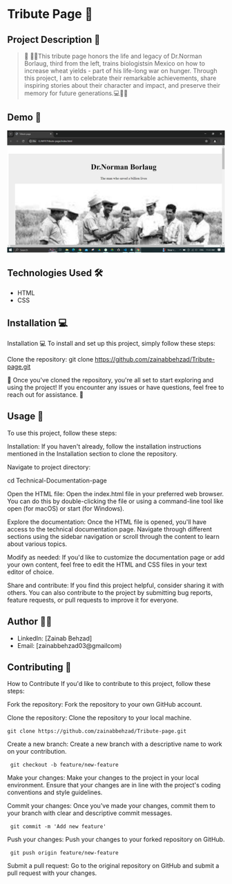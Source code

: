 # Tribute Page 🚀

## Project Description 📝

> 🌟 👩‍💻This tribute page honors the life and legacy of Dr.Norman Borlaug, third from the left, trains biologistsin Mexico on how to increase wheat yields - part of his life-long war on hunger. Through this project, I am to celebrate their remarkable achievements, share inspiring stories about their character and impact, and preserve their memory for future generations.💻📝🚀

## Demo 📸
![](images/s.png.png)


## Technologies Used 🛠️
- HTML
- CSS

## Installation 💻

Installation 💻
To install and set up this project, simply follow these steps:

Clone the repository:
git clone https://github.com/zainabbehzad/Tribute-page.git

🎉 Once you've cloned the repository, you're all set to start exploring and using the project! If you encounter any issues or have questions, feel free to reach out for assistance. 🚀

## Usage 🎯
To use this project, follow these steps:

Installation: If you haven't already, follow the installation instructions mentioned in the Installation section to clone the repository.

Navigate to project directory:

   cd Technical-Documentation-page

Open the HTML file: Open the index.html file in your preferred web browser. You can do this by double-clicking the file or using a command-line tool like open (for macOS) or start (for Windows).

Explore the documentation: Once the HTML file is opened, you'll have access to the technical documentation page. Navigate through different sections using the sidebar navigation or scroll through the content to learn about various topics.

Modify as needed: If you'd like to customize the documentation page or add your own content, feel free to edit the HTML and CSS files in your text editor of choice.

Share and contribute: If you find this project helpful, consider sharing it with others. You can also contribute to the project by submitting bug reports, feature requests, or pull requests to improve it for everyone.


## Author 👩‍💻

- LinkedIn: [Zainab Behzad]
- Email: [zainabbehzad03@gmailcom)

## Contributing 🤝

How to Contribute
If you'd like to contribute to this project, follow these steps:

Fork the repository: Fork the repository to your own GitHub account.

Clone the repository: Clone the repository to your local machine.

    git clone https://github.com/zainabbehzad/Tribute-page.git

Create a new branch: Create a new branch with a descriptive name to work on your contribution.

     git checkout -b feature/new-feature

Make your changes: Make your changes to the project in your local environment. Ensure that your changes are in line with the project's coding conventions and style guidelines.

Commit your changes: Once you've made your changes, commit them to your branch with clear and descriptive commit messages.

     git commit -m 'Add new feature'

Push your changes: Push your changes to your forked repository on GitHub.

     git push origin feature/new-feature
    
Submit a pull request: Go to the original repository on GitHub and submit a pull request with your changes.